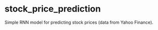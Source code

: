 # stock_price_prediction
 
 Simple RNN model for predicting stock prices (data from Yahoo Finance).
